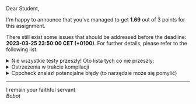 Dear Student,

I'm happy to announce that you've managed to get **1.69** out of 3 points for this assignment.

There still exist some issues that should be addressed before the deadline: **2023-03-25 23:50:00 CET (+0100)**. For further details, please refer to the following list:

<details><summary>Nie wszystkie testy przeszły! Oto lista tych co nie przeszły:</summary>1. WindowsTester.defaultConstructor<br>2. WindowsTester.constructorWithSingleArgument<br>3. WindowsTester.addSingleUser_expectedUserIdReturned<br>4. WindowsTester.user_expectedNewlyAddedUserReturned<br>5. WindowsTester.userHomeDirectory_expectedCorrectUserHomeDirectoryReturned<br>6. WindowsTester.instanceConstructionAndDestruction_expectedOpenSourceSympathizersChanges<br>7. WindowsTester.characterType_definedInsideClass</details>
<details><summary>Ostrzeżenia w trakcie kompilacji</summary>/tmp/tmp70yuhqk_/student/lab2systems/windows.cpp:8:6: warning: #warning is a GCC extension<br>&nbsp;&nbsp;&nbsp;&nbsp;8 |     #warning "Funkcje sa do zaimplementowania. Instrukcja w pliku naglowkowym"<br>&nbsp;&nbsp;&nbsp;&nbsp;&nbsp;&nbsp;|      ^~~~~~~<br>/tmp/tmp70yuhqk_/student/lab2systems/windows.cpp:8:6: warning: #warning "Funkcje sa do zaimplementowania. Instrukcja w pliku naglowkowym" [-Wcpp]<br>/tmp/tmp70yuhqk_/student/lab2systems/linux.cpp:8:6: warning: #warning is a GCC extension<br>&nbsp;&nbsp;&nbsp;&nbsp;8 |     #warning "Funkcje sa do zaimplementowania. Instrukcja w pliku naglowkowym"<br>&nbsp;&nbsp;&nbsp;&nbsp;&nbsp;&nbsp;|      ^~~~~~~<br>/tmp/tmp70yuhqk_/student/lab2systems/linux.cpp:8:6: warning: #warning "Funkcje sa do zaimplementowania. Instrukcja w pliku naglowkowym" [-Wcpp]<br></details>
<details><summary>Cppcheck znalazł potencjalne błędy (to narzędzie może się pomylić)</summary>/tmp/tmp70yuhqk_/student/lab2systems/linux.h:66:9: warning: Variable 'distribution_' is assigned in constructor body. Consider performing initialization in initialization list. [useInitializationList]<br>&nbsp;&nbsp;&nbsp;&nbsp;&nbsp;&nbsp;&nbsp;&nbsp;distribution_ = distribution;<br>&nbsp;&nbsp;&nbsp;&nbsp;&nbsp;&nbsp;&nbsp;&nbsp;^<br>/tmp/tmp70yuhqk_/student/lab2systems/linux.h:64:5: warning: Class 'Linux' has a constructor with 1 argument that is not explicit. [noExplicitConstructor]<br>&nbsp;&nbsp;&nbsp;&nbsp;Linux(string distribution) {<br>&nbsp;&nbsp;&nbsp;&nbsp;^<br>/tmp/tmp70yuhqk_/student/lab2systems/linux.h:64:18: warning: Function parameter 'distribution' should be passed by const reference. [passedByValue]<br>&nbsp;&nbsp;&nbsp;&nbsp;Linux(string distribution) {<br>&nbsp;&nbsp;&nbsp;&nbsp;&nbsp;&nbsp;&nbsp;&nbsp;&nbsp;&nbsp;&nbsp;&nbsp;&nbsp;&nbsp;&nbsp;&nbsp;&nbsp;^<br>/tmp/tmp70yuhqk_/student/lab2systems/linux.cpp:21:28: warning: Function parameter 'user_name' should be passed by const reference. [passedByValue]<br>int Linux::add_user(string user_name, string password){<br>&nbsp;&nbsp;&nbsp;&nbsp;&nbsp;&nbsp;&nbsp;&nbsp;&nbsp;&nbsp;&nbsp;&nbsp;&nbsp;&nbsp;&nbsp;&nbsp;&nbsp;&nbsp;&nbsp;&nbsp;&nbsp;&nbsp;&nbsp;&nbsp;&nbsp;&nbsp;&nbsp;^<br>/tmp/tmp70yuhqk_/student/lab2systems/linux.cpp:21:46: warning: Function parameter 'password' should be passed by const reference. [passedByValue]<br>int Linux::add_user(string user_name, string password){<br>&nbsp;&nbsp;&nbsp;&nbsp;&nbsp;&nbsp;&nbsp;&nbsp;&nbsp;&nbsp;&nbsp;&nbsp;&nbsp;&nbsp;&nbsp;&nbsp;&nbsp;&nbsp;&nbsp;&nbsp;&nbsp;&nbsp;&nbsp;&nbsp;&nbsp;&nbsp;&nbsp;&nbsp;&nbsp;&nbsp;&nbsp;&nbsp;&nbsp;&nbsp;&nbsp;&nbsp;&nbsp;&nbsp;&nbsp;&nbsp;&nbsp;&nbsp;&nbsp;&nbsp;&nbsp;^<br>/tmp/tmp70yuhqk_/student/lab2systems/linux.cpp:42:44: warning: Function parameter 'graphic_environment' should be passed by const reference. [passedByValue]<br>void Linux::set_graphic_environment(string graphic_environment){<br>&nbsp;&nbsp;&nbsp;&nbsp;&nbsp;&nbsp;&nbsp;&nbsp;&nbsp;&nbsp;&nbsp;&nbsp;&nbsp;&nbsp;&nbsp;&nbsp;&nbsp;&nbsp;&nbsp;&nbsp;&nbsp;&nbsp;&nbsp;&nbsp;&nbsp;&nbsp;&nbsp;&nbsp;&nbsp;&nbsp;&nbsp;&nbsp;&nbsp;&nbsp;&nbsp;&nbsp;&nbsp;&nbsp;&nbsp;&nbsp;&nbsp;&nbsp;&nbsp;^<br>/tmp/tmp70yuhqk_/student/lab2systems/linux.cpp:30:23: warning: Parameter 'user_id' can be declared as reference to const [constParameter]<br>User Linux::user(int &user_id){<br>&nbsp;&nbsp;&nbsp;&nbsp;&nbsp;&nbsp;&nbsp;&nbsp;&nbsp;&nbsp;&nbsp;&nbsp;&nbsp;&nbsp;&nbsp;&nbsp;&nbsp;&nbsp;&nbsp;&nbsp;&nbsp;&nbsp;^<br>/tmp/tmp70yuhqk_/student/lab2systems/linux.cpp:34:40: warning: Parameter 'user_id' can be declared as reference to const [constParameter]<br>string Linux::user_home_directory(int &user_id) {<br>&nbsp;&nbsp;&nbsp;&nbsp;&nbsp;&nbsp;&nbsp;&nbsp;&nbsp;&nbsp;&nbsp;&nbsp;&nbsp;&nbsp;&nbsp;&nbsp;&nbsp;&nbsp;&nbsp;&nbsp;&nbsp;&nbsp;&nbsp;&nbsp;&nbsp;&nbsp;&nbsp;&nbsp;&nbsp;&nbsp;&nbsp;&nbsp;&nbsp;&nbsp;&nbsp;&nbsp;&nbsp;&nbsp;&nbsp;^<br>/tmp/tmp70yuhqk_/student/lab2systems/linux.cpp:13:0: warning: The function 'distribution' is never used. [unusedFunction]<br>string Linux::distribution(){<br>^<br>/tmp/tmp70yuhqk_/student/lab2systems/linux.cpp:17:0: warning: The function 'open_source_sympathizers' is never used. [unusedFunction]<br>size_t Linux::open_source_sympathizers(){<br>^<br>/tmp/tmp70yuhqk_/student/lab2systems/linux.cpp:21:0: warning: The function 'add_user' is never used. [unusedFunction]<br>int Linux::add_user(string user_name, string password){<br>^<br>/tmp/tmp70yuhqk_/student/lab2systems/linux.cpp:30:0: warning: The function 'user' is never used. [unusedFunction]<br>User Linux::user(int &user_id){<br>^<br>/tmp/tmp70yuhqk_/student/lab2systems/linux.cpp:34:0: warning: The function 'user_home_directory' is never used. [unusedFunction]<br>string Linux::user_home_directory(int &user_id) {<br>^<br>/tmp/tmp70yuhqk_/student/lab2systems/linux.cpp:42:0: warning: The function 'set_graphic_environment' is never used. [unusedFunction]<br>void Linux::set_graphic_environment(string graphic_environment){<br>^<br>/tmp/tmp70yuhqk_/student/lab2systems/linux.cpp:46:0: warning: The function 'graphic_environment' is never used. [unusedFunction]<br>std::optional<std::string> Linux::graphic_environment() const{<br>^<br></details>

-----------
I remain your faithful servant\
_Bobot_